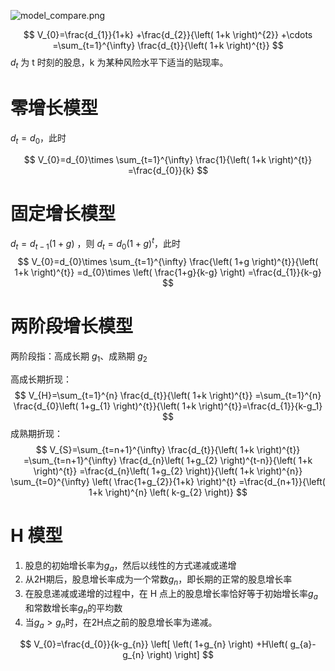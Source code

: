 ![model_compare.png](https://s2.loli.net/2024/12/09/FRTsynBdG8up1Qo.png)

$$
V_{0}=\frac{d_{1}}{1+k} +\frac{d_{2}}{\left( 1+k \right)^{2}} +\cdots =\sum_{t=1}^{\infty} \frac{d_{t}}{\left( 1+k \right)^{t}}
$$
$d_t$ 为 t 时刻的股息，k 为某种风险水平下适当的贴现率。

# 零增长模型

$d_t=d_0$，此时

$$
V_{0}=d_{0}\times \sum_{t=1}^{\infty} \frac{1}{\left( 1+k \right)^{t}} =\frac{d_{0}}{k}
$$

# 固定增长模型

$d_t = d_{t-1}(1+g)$ ，则 $d_t = d_0(1+g)^{t}$，此时
$$
V_{0}=d_{0}\times \sum_{t=1}^{\infty} \frac{\left( 1+g \right)^{t}}{\left( 1+k \right)^{t}} =d_{0}\times \left( \frac{1+g}{k-g} \right) =\frac{d_{1}}{k-g}
$$

# 两阶段增长模型

两阶段指：高成长期 $g_1$、成熟期 $g_2$

高成长期折现：
$$
V_{H}=\sum_{t=1}^{n} \frac{d_{t}}{\left( 1+k \right)^{t}} =\sum_{t=1}^{n} \frac{d_{0}\left( 1+g_{1} \right)^{t}}{\left( 1+k \right)^{t}}=\frac{d_{1}}{k-g_1}
$$
成熟期折现：
$$
V_{S}=\sum_{t=n+1}^{\infty} \frac{d_{t}}{\left( 1+k \right)^{t}} =\sum_{t=n+1}^{\infty} \frac{d_{n}\left( 1+g_{2} \right)^{t-n}}{\left( 1+k \right)^{t}} =\frac{d_{n}\left( 1+g_{2} \right)}{\left( 1+k \right)^{n}} \sum_{t=0}^{\infty} \left( \frac{1+g_{2}}{1+k} \right)^{t} =\frac{d_{n+1}}{\left( 1+k \right)^{n} \left( k-g_{2} \right)}
$$

# H 模型

1. 股息的初始增长率为$g_a$，然后以线性的方式递减或递增
2. 从2H期后，股息增长率成为一个常数$g_n$，即长期的正常的股息增长率
3. 在股息递减或递增的过程中，在 H 点上的股息增长率恰好等于初始增长率$g_a$和常数增长率$g_n$的平均数
4. 当$g_a > g_n$时，在2H点之前的股息增长率为递减。

$$
V_{0}=\frac{d_{0}}{k-g_{n}} \left[ \left( 1+g_{n} \right) +H\left( g_{a}-g_{n} \right) \right]
$$


